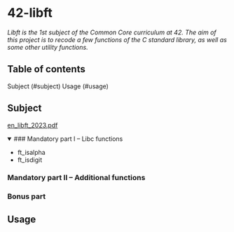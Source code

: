 # 42-libft
_Libft is the 1st subject of the Common Core curriculum at 42. The aim of this project is to recode a few functions of the C standard library, as well as some other utility functions._

## Table of contents
Subject (#subject)
Usage (#usage)

## Subject
[en_libft_2023.pdf](https://github.com/teresa-chow/42-libft/files/13047809/en_libft_2023.pdf)

<details open>
<summary>### Mandatory part I – Libc functions</summary>
  
* ft_isalpha
* ft_isdigit
</details>

### Mandatory part II – Additional functions
### Bonus part

## Usage
